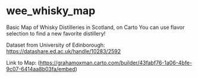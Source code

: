 # wee_whisky_map
Basic Map of Whisky Distilleries in Scotland, on Carto
You can use flavor selection to find a new favorite distillery!

Dataset from University of Edinborough: https://datashare.ed.ac.uk/handle/10283/2592

Link to Map: (https://grahamoxman.carto.com/builder/43fabf76-1a06-4bfe-9c07-6414aa8b03fa/embed)
